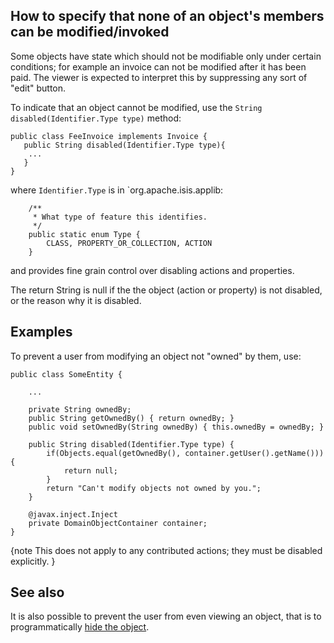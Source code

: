 How to specify that none of an object's members can be modified/invoked
-----------------------------------------------------------------------

Some objects have state which should not be modifiable only under
certain conditions; for example an invoice can not be modified after it
has been paid. The viewer is expected to interpret this by suppressing
any sort of "edit" button.

To indicate that an object cannot be modified, use the
`String disabled(Identifier.Type type)` method:

    public class FeeInvoice implements Invoice {
       public String disabled(Identifier.Type type){
        ...
       }
    }

where `Identifier.Type` is in `org.apache.isis.applib:

        /**
         * What type of feature this identifies.
         */
        public static enum Type {
            CLASS, PROPERTY_OR_COLLECTION, ACTION
        }

and provides fine grain control over disabling actions and properties.

The return String is null if the the object (action or property) is not
disabled, or the reason why it is disabled.

## Examples

To prevent a user from modifying an object not "owned" by them, use:

    public class SomeEntity {
    
        ...
        
        private String ownedBy;
        public String getOwnedBy() { return ownedBy; }
        public void setOwnedBy(String ownedBy) { this.ownedBy = ownedBy; }
        
        public String disabled(Identifier.Type type) {
            if(Objects.equal(getOwnedBy(), container.getUser().getName())) {
                return null;
            }
            return "Can't modify objects not owned by you.";
        }
        
        @javax.inject.Inject
        private DomainObjectContainer container;
    }

{note
This does not apply to any contributed actions; they must be disabled explicitly.
}
    
    
## See also

It is also possible to prevent the user from even viewing an object, that is 
to programmatically [hide the object](how-to-02-040-How-to-specify-that-none-of-an-object's-members-is-visible).

    
<!--
See also ?.
-->
